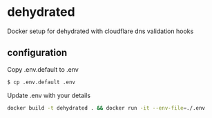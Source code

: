 # dehydrated
Docker setup for dehydrated with cloudflare dns validation hooks

## configuration
Copy .env.default to .env
```sh
$ cp .env.default .env
```
Update .env with your details

```sh
docker build -t dehydrated . && docker run -it --env-file=./.env
```

